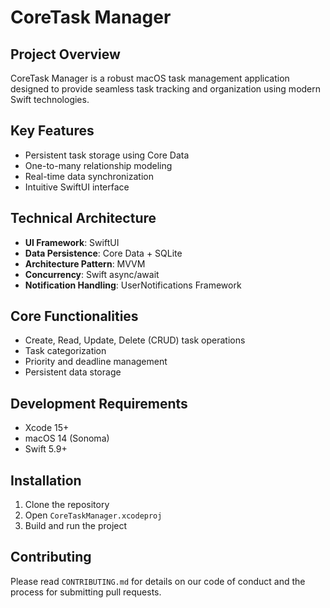 # CoreTask Manager

## Project Overview
CoreTask Manager is a robust macOS task management application designed to provide seamless task tracking and organization using modern Swift technologies.

## Key Features
- Persistent task storage using Core Data
- One-to-many relationship modeling
- Real-time data synchronization
- Intuitive SwiftUI interface

## Technical Architecture
- **UI Framework**: SwiftUI
- **Data Persistence**: Core Data + SQLite
- **Architecture Pattern**: MVVM
- **Concurrency**: Swift async/await
- **Notification Handling**: UserNotifications Framework


## Core Functionalities
- Create, Read, Update, Delete (CRUD) task operations
- Task categorization
- Priority and deadline management
- Persistent data storage

## Development Requirements
- Xcode 15+
- macOS 14 (Sonoma)
- Swift 5.9+

## Installation
1. Clone the repository
2. Open `CoreTaskManager.xcodeproj`
3. Build and run the project

## Contributing
Please read `CONTRIBUTING.md` for details on our code of conduct and the process for submitting pull requests.

